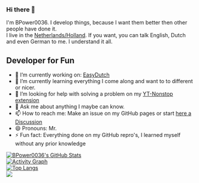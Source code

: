 ### Hi there 👋
I'm BPower0036. I develop things, because I want them better then other people have done it. <br>
I live in the [Netherlands/Holland](https://www.openstreetmap.org/relation/2323309#map=5/51.154/9.712). If you want, you can talk English, Dutch and even German to me. I understand it all.

## Developer for Fun
- 🔭 I’m currently working on: [EasyDutch](https://github.com/EasyDutch-uBO/EasyDutch/)
- 🌱 I’m currently learning everything I come along and want to to different or nicer.
- 🤔 I’m looking for help with solving a problem on my [YT-Nonstop extension](https://github.com/BPower0036/YT-Nonstop/issues/8)
- 💬 Ask me about anything I maybe can know.
- 📫 How to reach me: Make an issue on my GitHub pages or start [here a Discussion](https://github.com/BPower0036/BPower0036/discussions)
- 😄 Pronouns: Mr.
- ⚡ Fun fact: Everything done on my GitHub repro's, I learned myself without any prior knowledge

[![BPower0036's GitHub Stats](https://github-readme-stats.vercel.app/api?username=BPower0036&show_icons=true&count_private=true&include_all_commits=true&theme=radical)]() <br>
[![Activity Graph](https://activity-graph.herokuapp.com/graph?username=BPower0036&theme=github-dark)]() <br>
[![Top Langs](https://github-readme-stats.vercel.app/api/top-langs/?username=BPower0036&layout=compact&langs_count=10)]() <br>
<img src="https://capsule-render.vercel.app/api?type=waving&color=timeGradient&section=footer&reversal=true&text=Please%20support%20me&animation=blinking&fontSize=35&fontAlignY=85&height=100"/>

